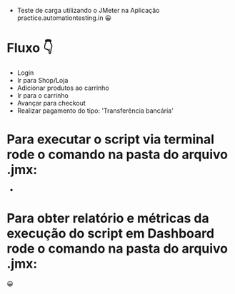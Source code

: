 
- Teste de carga utilizando o JMeter na Aplicação practice.automationtesting.in 😀
#

# Fluxo 👇
- Login
- Ir para Shop/Loja
- Adicionar produtos ao carrinho
- Ir para o carrinho
- Avançar para checkout
- Realizar pagamento do tipo: 'Transferência bancária'
#
# Para executar o script via terminal rode o comando na pasta do arquivo .jmx:
- 
#
# Para obter relatório e métricas da execução do script em Dashboard rode o comando na pasta do arquivo .jmx:

😀
